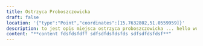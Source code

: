 ```yaml
---
title: Ostrzyca Proboszczowicka
draft: false
location: '{"type":"Point","coordinates":[15.7632802,51.0559959]}'
description: to jest opis miejsca ostrzyca proboszczowicka ... hello world !!!
content: "**c﻿ontent fdsfdsfdff sdfsdfdsfdsfds sdfsdfdsfdsf**"
---
```

